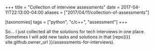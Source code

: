 +++
title = "Collection of interview assessments"
date = 2017-04-11T22:13:00-04:00
aliases = ["2017/04/11/collection-of-assessments"]

[taxonomies]
tags = ["python", "c/c++", "assessment"]
+++

So... I just collected all the solutions for tech interviews in one place. Sometimes I will add new tasks and solutions in that [repo]({{ site.github.owner_url }}/assessments-for-interviews).
